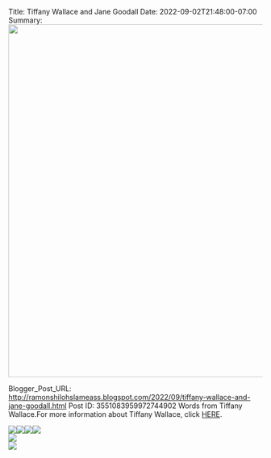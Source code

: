 Title: Tiffany Wallace and Jane Goodall 
Date: 2022-09-02T21:48:00-07:00
Summary: <img src="https://blogger.googleusercontent.com/img/b/R29vZ2xl/AVvXsEgaW-Do0dWZZx266DczUv-K4qygoDu-OUyNZuQY7xDpzX-aQALt2WZgaWzNSsgN_7xZihu68IRXaKOvfpwsxCdYmY4lfkDgffvyLDhon4tOLuSWRQHj0-CRTw8P8N9kOtSzyO8MfWLnRZCTwpjcrzfuiOIx2449d3mIXITqqWIgtMHTBx7UayyNyKQ/w400-h391/019AB9F5-CCE2-4FC6-B6F7-602F64FD8B8E.jpeg" width="700">

Blogger_Post_URL: http://ramonshilohslameass.blogspot.com/2022/09/tiffany-wallace-and-jane-goodall.html
Post ID: 3551083959972744902
Words from Tiffany Wallace.For more information about Tiffany Wallace, click [HERE](https://www.wildlittlewallace.co.uk/).   
  
  
[![](https://blogger.googleusercontent.com/img/b/R29vZ2xl/AVvXsEgaW-Do0dWZZx266DczUv-K4qygoDu-OUyNZuQY7xDpzX-aQALt2WZgaWzNSsgN_7xZihu68IRXaKOvfpwsxCdYmY4lfkDgffvyLDhon4tOLuSWRQHj0-CRTw8P8N9kOtSzyO8MfWLnRZCTwpjcrzfuiOIx2449d3mIXITqqWIgtMHTBx7UayyNyKQ/w400-h391/019AB9F5-CCE2-4FC6-B6F7-602F64FD8B8E.jpeg)](https://blogger.googleusercontent.com/img/b/R29vZ2xl/AVvXsEgaW-Do0dWZZx266DczUv-K4qygoDu-OUyNZuQY7xDpzX-aQALt2WZgaWzNSsgN_7xZihu68IRXaKOvfpwsxCdYmY4lfkDgffvyLDhon4tOLuSWRQHj0-CRTw8P8N9kOtSzyO8MfWLnRZCTwpjcrzfuiOIx2449d3mIXITqqWIgtMHTBx7UayyNyKQ/s1536/019AB9F5-CCE2-4FC6-B6F7-602F64FD8B8E.jpeg)[![](https://blogger.googleusercontent.com/img/b/R29vZ2xl/AVvXsEh54yeQ_TMDwO9Q62BHwHk6p6DMmarQFRORuWzYUyA8L5Aay8bX-f-rxaZjK1ToZgXsKGL4k1iYi-NqLwM_GBQbLjW_3pSMwBcTl3wTaSVI7aDkTcAVog_foaI6mV2jeGRmGz5AewC36X2ty3co7dC8TA39Nt7SqLaakLsr3j6DnuXPDYyzfslV650/w400-h103/8F8E7BD2-DC70-4DAD-ACB9-8BD429D33E36.jpeg)](https://blogger.googleusercontent.com/img/b/R29vZ2xl/AVvXsEh54yeQ_TMDwO9Q62BHwHk6p6DMmarQFRORuWzYUyA8L5Aay8bX-f-rxaZjK1ToZgXsKGL4k1iYi-NqLwM_GBQbLjW_3pSMwBcTl3wTaSVI7aDkTcAVog_foaI6mV2jeGRmGz5AewC36X2ty3co7dC8TA39Nt7SqLaakLsr3j6DnuXPDYyzfslV650/s1620/8F8E7BD2-DC70-4DAD-ACB9-8BD429D33E36.jpeg)[![](https://blogger.googleusercontent.com/img/b/R29vZ2xl/AVvXsEiFVXiZagbb0O_lUkFcC2SDDRY5Za4LoJ3f80J-JMCunnFHlaWYVnA4Q-8pTymquq9ULN-DrVY9dxeq-pmrSV9vzNkrIcqJkyIzpMKgG-zaZ0q6oUXCYCpJEChOHx1E4I91QuLFtljU6jcsJSCkUn_AhpUD-U8-KxNTRrsIVvx4E70Tnpl35CArkdg/w400-h133/C18ABC02-31ED-4C98-A180-0CBB4EE09C7C.jpeg)](https://blogger.googleusercontent.com/img/b/R29vZ2xl/AVvXsEiFVXiZagbb0O_lUkFcC2SDDRY5Za4LoJ3f80J-JMCunnFHlaWYVnA4Q-8pTymquq9ULN-DrVY9dxeq-pmrSV9vzNkrIcqJkyIzpMKgG-zaZ0q6oUXCYCpJEChOHx1E4I91QuLFtljU6jcsJSCkUn_AhpUD-U8-KxNTRrsIVvx4E70Tnpl35CArkdg/s1594/C18ABC02-31ED-4C98-A180-0CBB4EE09C7C.jpeg)[![](https://blogger.googleusercontent.com/img/b/R29vZ2xl/AVvXsEjRxeMEj8NIhoctceJwZMr9ZUX8ui8Ru-tRRvJgEPtgVAbSlVGekNPXfz2KPloF4q-e9cSKsRl3T0gy6rFmA_cBmW3u_HZgHN0Id3k_aeZLWzl1kOBdbOV6yzMCvN2jCKU0BsZZ99rBeRKKqWnfi-X8eagZn7DxK38F3jNh--FKujHDWhnyBhcmG5c/w400-h363/577EA187-6080-4721-B13D-1FF4C3D2BEF4.jpeg)](https://blogger.googleusercontent.com/img/b/R29vZ2xl/AVvXsEjRxeMEj8NIhoctceJwZMr9ZUX8ui8Ru-tRRvJgEPtgVAbSlVGekNPXfz2KPloF4q-e9cSKsRl3T0gy6rFmA_cBmW3u_HZgHN0Id3k_aeZLWzl1kOBdbOV6yzMCvN2jCKU0BsZZ99rBeRKKqWnfi-X8eagZn7DxK38F3jNh--FKujHDWhnyBhcmG5c/s1612/577EA187-6080-4721-B13D-1FF4C3D2BEF4.jpeg)  
[![](https://blogger.googleusercontent.com/img/b/R29vZ2xl/AVvXsEgHmsvOO4lvGSJcTd756W_imTmwZ4vXhEBWRb_Rfq6SbkoAqEx-yRX6q88xCX9vWSxSYeYBEfNVATtx5MJW8zgsJ9ILRr90RdECXvtZRncWZHEPEWLlZgRHz4nb2Xcluq1UGcTN4elAlhtx5tJjJ1KoxDjd2-F3auNgyH9T0F_ZVVqFoEcTFLmsSkU/w400-h366/91AA7D18-2134-4395-B4B5-7CA766A8A925.jpeg)](https://blogger.googleusercontent.com/img/b/R29vZ2xl/AVvXsEgHmsvOO4lvGSJcTd756W_imTmwZ4vXhEBWRb_Rfq6SbkoAqEx-yRX6q88xCX9vWSxSYeYBEfNVATtx5MJW8zgsJ9ILRr90RdECXvtZRncWZHEPEWLlZgRHz4nb2Xcluq1UGcTN4elAlhtx5tJjJ1KoxDjd2-F3auNgyH9T0F_ZVVqFoEcTFLmsSkU/s1602/91AA7D18-2134-4395-B4B5-7CA766A8A925.jpeg)  
[![](https://blogger.googleusercontent.com/img/b/R29vZ2xl/AVvXsEhGvqYS845Sd4-LeLBu-s04EpGeTGAUf3VTapUolShMwt2jK1c1EtDw16cXPPXktVtM6ZAixU7ngiwmrG_JcIcow6HG03CPOM5Mbeay-Ywv_zIx3U6Fjqdt0XV7xCtMn_woNpIZOjAVkvgOOZgLhHQ1QIkopYSgt1L_QhOxl1pZk35jDDQ-rVSzuVs/w400-h355/624ED5D2-5FA7-472F-A49E-F20BAA57B4BA.jpeg)](https://blogger.googleusercontent.com/img/b/R29vZ2xl/AVvXsEhGvqYS845Sd4-LeLBu-s04EpGeTGAUf3VTapUolShMwt2jK1c1EtDw16cXPPXktVtM6ZAixU7ngiwmrG_JcIcow6HG03CPOM5Mbeay-Ywv_zIx3U6Fjqdt0XV7xCtMn_woNpIZOjAVkvgOOZgLhHQ1QIkopYSgt1L_QhOxl1pZk35jDDQ-rVSzuVs/s1620/624ED5D2-5FA7-472F-A49E-F20BAA57B4BA.jpeg)  
  
